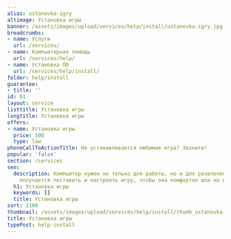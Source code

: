 ```yaml
---
alias: ustanovka-igry
altimage: Установка игры
banner: /assets/images/upload/services/help/install/ustanovka-igry.jpg
breadcrumbs:
- name: Услуги
  url: /services/
- name: Компьютерная помощь
  url: /services/help/
- name: Установка ПО
  url: /services/help/install/
folder: help/install
guarantee:
- title: ''
id: 61
layout: service
listtitle: Установка игры
longtitle: Установка игры
offers:
- name: Установка игры
  price: 500
  type: low
phoneCallToActionTitle: Не устанавливается любимая игра? Звоните!
popular: 'false'
section: /services
seo:
  description: Компьютер нужен не только для работы, но и для развлечений. Не всегда
    получается поставить и настроить игру, чтобы она комфортно шла на вашем компьютере.
  h1: Установка игры
  keywords: []
  title: Установка игры
sort: 1100
thumbnail: /assets/images/upload/services/help/install/thumb_ustanovka-igry.jpg
title: Установка игры
typePost: help-install
---
```

